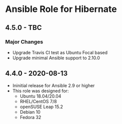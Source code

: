 # Ansible Role for Hibernate

## 4.5.0 - TBC

### Major Changes

  - Upgrade Travis CI test as Ubuntu Focal based
  - Upgrade minimal Ansible support to 2.10.0
## 4.4.0 - 2020-08-13

  - Ininitial release for Ansible 2.9 or higher
  - This role was designed for:
      - Ubuntu 18.04/20.04
      - RHEL/CentOS 7/8
      - openSUSE Leap 15.2
      - Debian 10
      - Fedora 32
